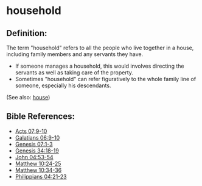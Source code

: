 # household #

## Definition: ##

The term "household" refers to all the people who live together in a house, including family members and any servants they have.

* If someone manages a household, this would involves directing the servants as well as taking care of the property.
* Sometimes "household" can refer figuratively to the whole family line of someone, especially his descendants.

(See also: [house](../other/house.md))

## Bible References: ##

* [Acts 07:9-10](https://door43.org/en/bible/notes/act/07/09)
* [Galatians 06:9-10](https://door43.org/en/bible/notes/gal/06/09)
* [Genesis 07:1-3](https://door43.org/en/bible/notes/gen/07/01)
* [Genesis 34:18-19](https://door43.org/en/bible/notes/gen/34/18)
* [John 04:53-54](https://door43.org/en/bible/notes/jhn/04/53)
* [Matthew 10:24-25](https://door43.org/en/bible/notes/mat/10/24)
* [Matthew 10:34-36](https://door43.org/en/bible/notes/mat/10/34)
* [Philippians 04:21-23](https://door43.org/en/bible/notes/php/04/21)

